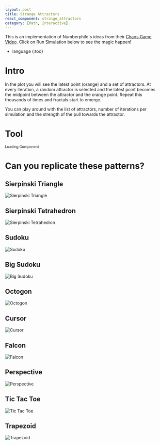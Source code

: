 ```yaml
---
layout: post
title: Strange Attractors
react_component: strange_attractors
category: [Math, Interactive]
---
```


This is an implementation of Numberphile's ideas from their [Chaos Game Video](https://www.youtube.com/watch?v=kbKtFN71Lfs). Click on Run Simulation below to see the magic happen!

* language
{:toc}

# Intro

In the plot you will see the latest point (orange) and a set of attractors. At every iteration, a random attractor is selected and the latest point becomes the midpoint between the attractor and the orange point. Repeat this thousands of times and fractals start to emerge.

You can play around with the list of attractors, number of iterations per simulation and the strength of the pull towards the attractor.
# Tool 

<div id="plot"></div>

<div id="strange_attractors">
  <small>Loading Component</small>
</div>

# Can you replicate these patterns?

## Sierpinski Triangle
![Sierpinski Triangle](/assets/images/strange_attractors/sierpinski_triangle.png)

## Sierpinski Tetrahedron
![Sierpinski Tetrahedron](/assets/images/strange_attractors/sierpinski_tetrahedron.png)

## Sudoku
![Sudoku](/assets/images/strange_attractors/sudoku.png)

## Big Sudoku
![Big Sudoku](/assets/images/strange_attractors/big_sudoku.png)

## Octogon
![Octogon](/assets/images/strange_attractors/octogon.png)

## Cursor
![Cursor](/assets/images/strange_attractors/cursor.png)

## Falcon
![Falcon](/assets/images/strange_attractors/falcon.png)

## Perspective
![Perspective](/assets/images/strange_attractors/perspective.png)

## Tic Tac Toe
![Tic Tac Toe](/assets/images/strange_attractors/tic_tac_toe.png)

## Trapezoid
![Trapezoid](/assets/images/strange_attractors/trapezoid.png)


